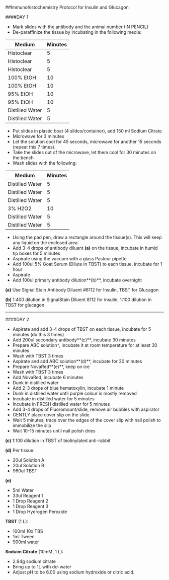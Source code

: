 ##Immunohistochemistry Protocol for Insulin and Glucagon

####DAY 1

* Mark slides with the antibody and the animal number (IN PENCIL) 
* De-paraffinize the tissue by incubating in the following media:

|Medium |	Minutes|
|--------|-------|
|Histoclear|	5|
|Histoclear|	5|
|Histoclear|	5|
|100% EtOH|	10|
|100% EtOH|	10|
|95% EtOH|	10|
|95% EtOH|	10|
|Distilled Water|	5|
|Distilled Water|	5|

* Put slides in plastic boat (4 slides/container), add 150 ml Sodium Citrate
* Microwave for 3 minutes
* Let the solution cool for 45 seconds, microwave for another 15 seconds (repeat this 7 times).
* Take the slides out of the microwave, let them cool for 30 minutes on the bench
* Wash slides with the following:

|Medium |	Minutes|
|--------|-------|
|Distilled Water|	5|
|Distilled Water|	5|
|Distilled Water|	5|
|3% H2O2|	10|
|Distilled Water|	5|
|Distilled Water|	5|

* Using the pad pen, draw a rectangle around the tissue(s). This will keep any liquid on the enclosed area. 
* Add 3-4 drops of antibody diluent **(a)** on the tissue, incubate in humid tip boxes for 5 minutes
* Aspirate using the vacuum with a glass Pasteur pipette
* Add 100ul 5% Goat Serum (Dilute in TBST) to each tissue, incubate for 1 hour
* Aspirate
* Add 100ul primary antibody dilution**(b)**, incubate overnight

**(a)** Use Signal Stain Antibody Diluent #8112 for Insulin, TBST for Glucagon

**(b)** 1:400 dilution in SignalStain Diluent 8112 for insulin, 1:100 dilution in TBST for glucagon

---------------------

####DAY 2
*	Aspirate and add 3-4 drops of TBST on each tissue, incubate for 5 minutes (do this 3 times)
*	Add  200ul secondary antibody**(c)**, incubate 30 minutes
*	Prepare ABC solution†, incubate it at room temperature for at least 30 minutes
*	Wash with TBST 3 times
*	Aspirate and add ABC solution**(d)**, incubate for 30 minutes
*	Prepare NovaRed**(e)**, keep on ice
*	Wash with TBST 3 times
*	Add NovaRed, incubate 6 minutes
*	Dunk in distilled water
*	Add 2-3 drops of blue hematoxylin, incubate 1 minute 
*	Dunk in distilled water until purple colour is mostly removed
*	Incubate in distilled water for 5 minutes
*	Incubate in FRESH distilled water for 5 minutes
*	Add 3-4 drops of Fluoromount/slide, remove air bubbles with aspirator
*	GENTLY place cover slip on the slide
*	Wait 5 minutes, trace over the edges of the cover slip with nail polish to immobilize the slip
*	Wait 10-15 minutes until nail polish dries

**(c)** 1:100 dilution in TBST of biotinylated anti-rabbit

**(d)** Per tissue: 
*	20ul Solution A 
*	20ul Solution B 
*	960ul TBST

**(e)**
* 5ml Water
* 33ul Reagent 1
* 1 Drop Reagent 2
* 1 Drop Reagent 3
*	1 Drop Hydrogen Peroxide

**TBST** (1 L):
* 100ml 10x TBS
* 1ml Tween
* 900ml water

**Soduim Citrate** (10mM, 1 L):
* 2.94g sodium citrate
* Bring up to 1L with dd-water
* Adjust pH to be 6.00 using sodium hydroxide or citric acid. 
